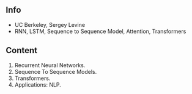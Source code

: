 ## Info
- UC Berkeley, Sergey Levine
- RNN, LSTM, Sequence to Sequence Model, Attention, Transformers

## Content
1. Recurrent Neural Networks.
2. Sequence To Sequence Models.
3. Transformers.
4. Applications: NLP.
